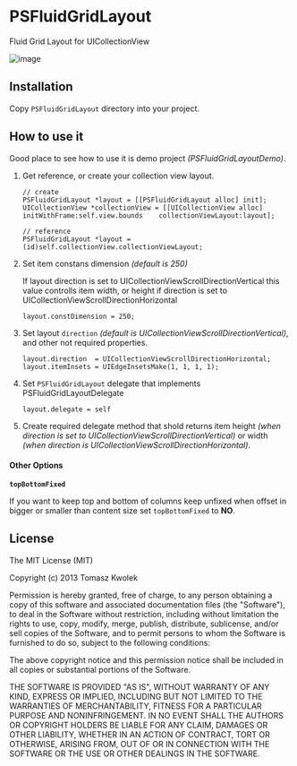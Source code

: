 PSFluidGridLayout
=================

Fluid Grid Layout for UICollectionView

![image](https://raw.github.com/Pastez/PSFluidGridLayout/master/assets/preview.gif)


## Installation

Copy ```PSFluidGridLayout``` directory into your project.

## How to use it

Good place to see how to use it is demo project *(PSFluidGridLayoutDemo)*.

1. Get reference, or create your collection view layout.

   ```
   // create
   PSFluidGridLayout *layout = [[PSFluidGridLayout alloc] init];
   UICollectionView *collectionView = [[UICollectionView alloc] initWithFrame:self.view.bounds    collectionViewLayout:layout];
   
   // reference
   PSFluidGridLayout *layout = (id)self.collectionView.collectionViewLayout;
   ```
	
2. Set item constans dimension *(default is 250)*

	If layout direction is set to UICollectionViewScrollDirectionVertical this value controlls item width, or height if direction is set to UICollectionViewScrollDirectionHorizontal 
	
	```
	layout.constDimension = 250;
	```

3. Set layout ```direction``` *(default is UICollectionViewScrollDirectionVertical)*, and other not required properties.

	```
	layout.direction  = UICollectionViewScrollDirectionHorizontal;
	layout.itemInsets = UIEdgeInsetsMake(1, 1, 1, 1);
	```

4. Set ```PSFluidGridLayout``` delegate that implements PSFluidGridLayoutDelegate

	```
	layout.delegate = self	
	```

5. Create required delegate method that shold returns item height *(when direction is set to UICollectionViewScrollDirectionVertical)* or width *(when direction is UICollectionViewScrollDirectionHorizontal)*.

#### Other Options

__```topBottomFixed```__

If you want to keep top and bottom of columns keep unfixed when offset in bigger or smaller than content size set ```topBottomFixed``` to __NO__.

## License

The MIT License (MIT)

Copyright (c) 2013 Tomasz Kwolek

Permission is hereby granted, free of charge, to any person obtaining a copy of
this software and associated documentation files (the "Software"), to deal in
the Software without restriction, including without limitation the rights to
use, copy, modify, merge, publish, distribute, sublicense, and/or sell copies of
the Software, and to permit persons to whom the Software is furnished to do so,
subject to the following conditions:

The above copyright notice and this permission notice shall be included in all
copies or substantial portions of the Software.

THE SOFTWARE IS PROVIDED "AS IS", WITHOUT WARRANTY OF ANY KIND, EXPRESS OR
IMPLIED, INCLUDING BUT NOT LIMITED TO THE WARRANTIES OF MERCHANTABILITY, FITNESS
FOR A PARTICULAR PURPOSE AND NONINFRINGEMENT. IN NO EVENT SHALL THE AUTHORS OR
COPYRIGHT HOLDERS BE LIABLE FOR ANY CLAIM, DAMAGES OR OTHER LIABILITY, WHETHER
IN AN ACTION OF CONTRACT, TORT OR OTHERWISE, ARISING FROM, OUT OF OR IN
CONNECTION WITH THE SOFTWARE OR THE USE OR OTHER DEALINGS IN THE SOFTWARE.

